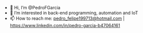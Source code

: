 - 👋 Hi, I’m @PedroFGarcia
- 👀 I’m interested in back-end programming, automation and IoT
- 📫 How to reach me: pedro_felipe199713@hotmail.com | https://www.linkedin.com/in/pedro-garcia-b47064161

<!---
PedroFGarcia/PedroFGarcia is a ✨ special ✨ repository because its `README.md` (this file) appears on your GitHub profile.
You can click the Preview link to take a look at your changes.
--->
